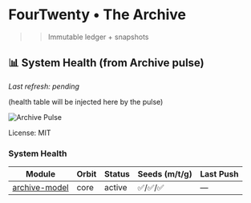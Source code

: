 # FourTwenty • The Archive

>>Immutable ledger + snapshots

## 📊 System Health (from Archive pulse)
_Last refresh: <!-- HEALTH:STAMP -->pending<!-- HEALTH:STAMP -->_

<!-- HEALTH:START -->
(health table will be injected here by the pulse)
<!-- HEALTH:END -->

![Archive Pulse](https://img.shields.io/endpoint?url=https://raw.githubusercontent.com/zbreeden/archive-model/main/archive/pulse_badge.json)

<!-- SIGNAL:START
id: 2025-09-04-archive-pulse-live
ts_utc: 2025-09-04T16:45:00Z
title: "Archive pulse wired to System Health"
summary: >
  The Archive now emits a beacon, a modules_index.json, and a Shields badge.
  The Signal can harvest this as a broadcast item for the constellation feed.
tags: [archive, pulse, system-health]
links:
  - label: "Modules index (JSON)"
    url: "https://raw.githubusercontent.com/zbreeden/archive-model/main/archive/modules_index.json"
  - label: "Beacon"
    url: "https://raw.githubusercontent.com/zbreeden/archive-model/main/archive/signal_beacon.json"
SIGNAL:END -->


License: MIT

<!-- ARCHIVE:HEALTH:START -->

### System Health

| Module | Orbit | Status | Seeds (m/t/g) | Last Push |
|---|---|---|---|---|
| [archive-model](https://github.com/zbreeden/archive-model) | core | active | ✅/✅/✅ | — |

<!-- ARCHIVE:HEALTH:END -->
